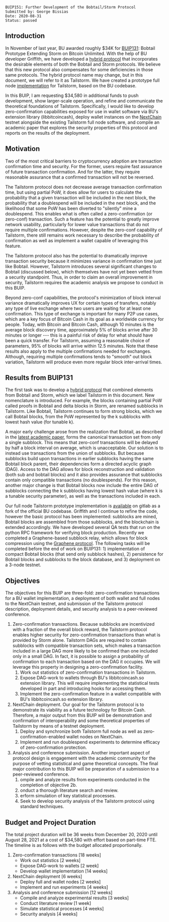     BUIP151: Further Development of the Bobtail/Storm Protocol
    Submitted by: George Bissias
    Date: 2020-08-31
    Status: passed

## Introduction

In November of last year, BU awarded roughly $34K for [BUIP131](131.md): Bobtail Prototype Extending Storm on Bitcoin Unlimited. With the help of BU developer Griffith, we have developed a [hybrid protocol](https://github.com/bissias/bobtail-spec) that incorporates the desirable elements of both the Bobtail and Storm protocols. We believe that this new protocol also compensates for some deficiencies in those same protocols. The hybrid protocol name may change, but in this document, we will refer to it as Tailstorm. We have created a prototype full node [implementation](https://gitlab.com/gbissias/BCHUnlimited/-/tree/bobtail) for Tailstorm, based on the BU codebase.

In this BUIP, I am requesting $34,580 in additional funds to push development, show larger-scale operation, and refine and communicate the theoretical foundations of Tailstorm. Specifically, I would like to develop zero-confirmation capabilities exposed for use in wallet software via BU's extension library (libbitcoincash), deploy wallet instances on the [NextChain](http://www.nextchain.cash/) testnet alongside the existing Tailstorm full node software, and compile an academic paper that explores the security properties of this protocol and reports on the results of the deployment.

## Motivation

Two of the most critical barriers to cryptocurrency adoption are transaction confirmation time and security. For the former, users require fast assurance of future transaction confirmation. And for the latter, they require reasonable assurance that a confirmed transaction will not be reversed.

The Tailstorm protocol does not decrease average transaction confirmation time, but
using partial PoW, it does allow for users to calculate the probability that a given transaction will be included in the next block, the probability that a doublespend will be included in the next block, and the likelihood that some PoW has been diverted to "silently" mine a doublespend. This enables what is often called a zero-confirmation (or zero-conf) transaction. Such a feature has the potential to greatly improve network usability, particularly for lower value transactions that do not require multiple confirmations. However, despite the zero-conf capability of Tailstorm, there still remains work necessary to describe the probability of confirmation as well as implement a wallet capable of leveraging this feature.

The Tailstorm protocol also has the potential to dramatically improve transaction security because it minimizes variance in confirmation time just like Bobtail. However, Tailstorm introduces several significant changes to Bobtail (discussed below), which themselves have not yet been vetted from a security standpoint. Thus, in order to claim an overall improvement in security, Tailstorm requires the academic analysis we propose to conduct in this BUIP.

Beyond zero-conf capabilities, the protocol's minimization of block interval variance dramatically improves UX for certain types of transfers, notably any type of live exchange where two users are waiting for at least one confirmation. This type of exchange is important for many P2P use cases, which are a key focus of Bitcoin Cash in its goal as a worldwide currency for people. Today, with Bitcoin and Bitcoin Cash, although 10 minutes is the average block discovery time, approximately 5% of blocks arrive after 30 minutes or longer --- this is a painful risk of delay for what should have been a quick transfer. For Tailstorm, assuming a reasonable choice of parameters, 95% of blocks will arrive within 12.5 minutes. Note that these results also apply to the multiple confirmations needed for exchanges. Although, requiring multiple confirmations tends to "smooth" out block variation, Tailstorm will produce even more regular block inter-arrival times.

## Results from BUIP131
The first task was to develop a [hybrid protocol](https://github.com/bissias/bobtail-spec) that combined elements from Bobtail and Storm, which we label Tailstorm in this document. New nomenclature is introduced. For example, the blocks containing partial PoW called proofs in Bobtail and delta blocks in Storm, are renamed subblocks in Tailstorm. Like Bobtail, Tailstorm continues to form strong blocks, which we call Bobtail blocks, from the PoW represented by the k subblocks with lowest hash value (for tunable k).

A major early challenge arose from the realization that Bobtail, as described in the [latest academic paper](https://people.cs.umass.edu/~gbiss/bobtail.pdf), forms the canonical transaction set from only a single subblock. This means that zero-conf transactions will be delayed by half a block interval on average, which is unacceptable. Our solution is to instead use transactions from the union of subblocks. But because subblocks build upon transactions in earlier subblocks having the same Bobtail block parent, their dependencies form a directed acyclic graph (DAG). Access to the DAG allows for block reconstruction and validation (both sub and bobtail blocks) and it also provides assurance that subblocks contain only compatible transactions (no doublespends). For this reason, another major change is that Bobtail blocks now include the entire DAG of subblocks connecting the k subblocks having lowest hash value (where k is a tunable security parameter), as well as the transactions included in each.

Our full node Tailstorm prototype implementation is [available](https://gitlab.com/gbissias/BCHUnlimited/-/tree/bobtail) on gitlab as a fork of the official BU codebase. Griffith and I continue to refine the code, however the basic protocol has been implemented: subblocks are mined, Bobtail blocks are assembled from those subblocks, and the blockchain is extended accordingly. We have developed several QA tests that run on the python RPC framework for verifying block production. Recently we completed a Graphene-based subblock relay, which allows for block compression using the [Graphene protocol](https://people.cs.umass.edu/~gbiss/graphene.sigcomm.pdf). The following tasks will be completed before the end of work on BUIP131: 1) implementation of compact Bobtail blocks (that send only subblock hashes), 2) persistence for Bobtail blocks and subblocks to the block database, and 3) deployment on a 3-node testnet.

## Objectives
The objectives for this BUIP are three-fold: zero-confirmation transactions for a BU wallet implementation, a deployment of both wallet and full nodes to the NextChain testnet, and submission of the Tailstorm protocol description, deployment details, and security analysis to a peer-reviewed conference.
1. Zero-confirmation transactions. Because subblocks are incentivized with a fraction of the overall block reward, the Tailstorm protocol enables higher security for zero-confirmation transactions than what is provided by Storm alone. Tailstorm DAGs are required to contain subblocks with compatible transaction sets, which makes a transaction included in a large DAG more likely to be confirmed than one included only in a small DAG. In fact, it is possible to assign a probability of confirmation to each transaction based on the DAG it occupies. We will leverage this property in designing a zero-confirmation facility.
    1. Work out statistics of zero-confirmation transactions in Tailstorm.
    2. Expose DAG-work to wallets through BU's libbitcoincash.so extension library. This will require implementing the statistical tests developed in part and introducing hooks for accessing them.
    3. Implement the zero-confirmation feature in a wallet compatible with BU's libbitcoincash.so extension library.
2. NextChain deployment. Our goal for the Tailstorm protocol is to demonstrate its viability as a future technology for Bitcoin Cash. Therefore, a major output from this BUIP will be demonstration and confirmation of interoperability and some theoretical properties of Tailstorm by means of a testnet deployment.
    1. Deploy and synchronize both Tailstorm full node as well as zero-confirmation-enabled wallet nodes on NextChain.
    2. Implement and run doublespend experiments to determine efficacy of zero-confirmation protection.
3. Analysis and conference submission. Another important aspect of protocol design is engagement with the academic community for the purpose of vetting statistical and game theoretical concepts. The final major contribution to this BUIP will be preparation of a submission to a peer-reviewed conference.
    1. ompile and analyze results from experiments conducted in the completion of objective 2b.
    2. onduct a thorough literature search and review.
    3. erform simulation of key statistical processes.
    4. Seek to develop security analysis of the Tailstorm protocol using standard techniques.


## Budget and Project Duration
The total project duration will be 36 weeks from December 20, 2020 until August 28, 2021 at a cost of $34,580 with effort based on part-time FTE. The timeline is as follows with the budget allocated proportionally.

1. Zero-confirmation transactions [18 weeks]
    - Work out statistics [2 weeks]
    - Expose DAG-work to wallets [2 week]
    - Develop wallet implementation [14 weeks]
2. NextChain deployment [6 weeks]
    - Deploy full and wallet nodes [2 weeks]
    - Implement and run experiments [4 weeks]
3. Analysis and conference submission [12 weeks]
    - Compile and analyze experimental results [3 weeks]
    - Conduct literature review [1 week]
    - Simulate statistical processes [4 weeks]
    - Security analysis [4 weeks]
